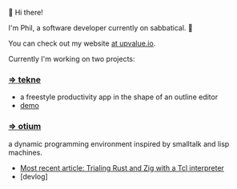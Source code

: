 🌊 Hi there! 

I'm Phil, a software developer currently on sabbatical. 🤙 

You can check out my website [at upvalue.io](https://upvalue.io).

Currently I'm working on two projects:

### [=> tekne](https://github.com/upvalue/tekne) 

- a freestyle productivity app in the shape of an outline editor
- [demo](https://demo.tekne.app)

### [=> otium](https://github.com/upvalue/otium)

a dynamic programming environment inspired by smalltalk and lisp machines.

- [Most recent article: Trialing Rust and Zig with a Tcl interpreter](https://upvalue.io/posts/trialing-zig-and-rust-by-writing-a-tcl-interpreter)
- [devlog]

